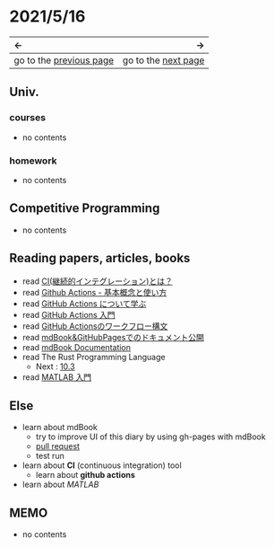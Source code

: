 # 2021/5/16
|←|→|
|:---|---:|
go to the [previous page](./15th.md) | go to the [next page](./17th.md)

## Univ.
### courses
- no contents

### homework
- no contents

## Competitive Programming
- no contents

## Reading papers, articles, books
- read [CI(継続的インテグレーション)とは？](https://cloudbees.techmatrix.jp/devops/ci/)
- read [Github Actions - 基本概念と使い方](https://qiita.com/Yuuki557/items/5ea3d46b8f6251805c4e)
- read [GitHub Actions について学ぶ](https://docs.github.com/ja/actions/learn-github-actions)
- read [GitHub Actions 入門](https://docs.github.com/ja/actions/learn-github-actions/introduction-to-github-actions)
- read [GitHub Actionsのワークフロー構文](https://docs.github.com/ja/actions/reference/workflow-syntax-for-github-actions)
- read [mdBook&GitHubPagesでのドキュメント公開](https://zenn.dev/404_fof/articles/272f2a88d2d519b1edb3)
- read [mdBook Documentation](https://rust-lang.github.io/mdBook/index.html)
- read The Rust Programming Language
    - Next : [10.3](https://doc.rust-jp.rs/book-ja/ch10-03-lifetime-syntax.html)
- read [MATLAB 入門](https://jp.mathworks.com/help/matlab/getting-started-with-matlab.html)

## Else
- learn about mdBook
    - try to improve UI of this diary by using gh-pages with mdBook
    - [pull request](https://github.com/OtsuKotsu/daily_log/pull/1)
    - test run
- learn about **CI** (continuous integration) tool
    - learn about **github actions**
- learn about *MATLAB*

## MEMO
- no contents
